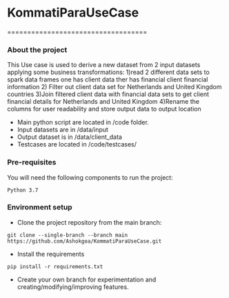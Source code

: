 # KommatiParaUseCase
===================================

### About the project


This Use case is used to derive a new dataset from 2 input datasets applying some business transformations:
1)read  2 different data sets to spark data frames one has client data ther has financial client financial information
2) Filter out client data set for Netherlands and United Kingdom countries
3)Join filtered client data with financial data sets to get client financial details for Netherlands and United Kingdom
4)Rename the columns for user readability and store output data to output location

* Main python script are located in /code folder.
* Input datasets are in /data/input
* Output dataset is in /data/client_data
* Testcases are located in  /code/testcases/


### Pre-requisites

You will need the following components to run the project:
```
Python 3.7
```
### Environment setup
- Clone the project repository from the main branch:
```
git clone --single-branch --branch main https://github.com/Ashokgoa/KommatiParaUseCase.git
```
- Install the requirements
```
pip install -r requirements.txt
```
- Create your own  branch for experimentation and creating/modifying/improving features.
